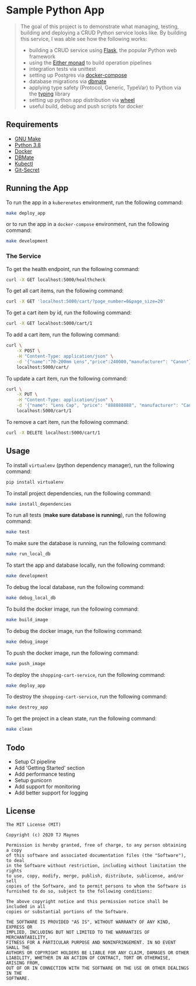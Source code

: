 # Sample Python App

> The goal of this project is to demonstrate what managing, testing, building and deploying a CRUD Python service looks like. By building this service, I was able see how the following works:
> - building a CRUD service using [Flask](https://palletsprojects.com/p/flask/), the popular Python web framework
> - using the [Either monad](https://www.schoolofhaskell.com/school/starting-with-haskell/basics-of-haskell/10_Error_Handling) to build operation pipelines
> - integration tests via unittest
> - setting up Postgres via [docker-compose](https://docs.docker.com/compose/)
> - database migrations via [dbmate](https://github.com/amacneil/dbmate)
> - applying type safety (Protocol, Generic, TypeVar) to Python via the [typing](https://docs.python.org/3/library/typing.html) library
> - setting up python app distribution via [wheel](https://pythonwheels.com/)
> - useful build, debug and push scripts for docker

## Requirements

- [GNU Make](https://www.gnu.org/software/make)
- [Python 3.8](https://www.python.org/downloads/release/python-382/)
- [Docker](https://hub.docker.com/)
- [DBMate](https://github.com/amacneil/dbmate)
- [Kubectl](https://kubernetes.io/docs/tasks/tools/install-kubectl/)
- [Git-Secret](https://git-secret.io/)

## Running the App
To run the app in a `kuberenetes` environment, run the following command:
```bash
make deploy_app
```

or to run the app in a `docker-compose` environment, run the following command:
```bash
make development
```

### The Service

To get the health endpoint, run the following command:
```bash
curl -X GET localhost:5000/healthcheck
```

To get all cart items, run the following command:
```bash
curl -X GET 'localhost:5000/cart/?page_number=0&page_size=20'
```

To get a cart item by id, run the following command:
```bash
curl -X GET localhost:5000/cart/1
```

To add a cart item, run the following command:
```bash
curl \
    -X POST \
    -H "Content-Type: application/json" \
    -d '{"name":"70-200mm Lens","price":240000,"manufacturer": "Canon"}' \
    localhost:5000/cart/
```

To update a cart item, run the following command:
```bash
curl \
    -X PUT \
    -H "Content-Type: application/json" \
    -d '{"name": "Lens Cap", "price": "888888888", "manufacturer": "Canon"}' \
    localhost:5000/cart/1
```

To remove a cart item, run the following command:
```bash
curl -X DELETE localhost:5000/cart/1
```

## Usage
To install `virtualenv` (python dependency manager), run the following command:
```bash
pip install virtualenv
```

To install project dependencies, run the following command:
```bash
make install_dependencies
```

To run all tests (**make sure database is running**), run the following command:
```bash
make test
```

To make sure the database is running, run the following command:
```bash
make run_local_db
```

To start the app and database locally, run the following command:
```bash
make development
```

To debug the local database, run the following command:
```bash
make debug_local_db
```

To build the docker image, run the following command:
```bash
make build_image
```

To debug the docker image, run the following command:
```bash
make debug_image
```

To push the docker image, run the following command:
```bash
make push_image
```

To deploy the `shopping-cart-service`, run the following command:
```bash
make deploy_app
```

To destroy the `shopping-cart-service`, run the following command:
```bash
make destroy_app
```

To get the project in a clean state, run the following command:
```bash
make clean
```

## Todo

- Setup CI pipeline
- Add 'Getting Started' section
- Add performance testing
- Setup gunicorn
- Add support for monitoring
- Add better support for logging

## License

```
The MIT License (MIT)

Copyright (c) 2020 TJ Maynes

Permission is hereby granted, free of charge, to any person obtaining a copy
of this software and associated documentation files (the "Software"), to deal
in the Software without restriction, including without limitation the rights
to use, copy, modify, merge, publish, distribute, sublicense, and/or sell
copies of the Software, and to permit persons to whom the Software is
furnished to do so, subject to the following conditions:

The above copyright notice and this permission notice shall be included in all
copies or substantial portions of the Software.

THE SOFTWARE IS PROVIDED "AS IS", WITHOUT WARRANTY OF ANY KIND, EXPRESS OR
IMPLIED, INCLUDING BUT NOT LIMITED TO THE WARRANTIES OF MERCHANTABILITY,
FITNESS FOR A PARTICULAR PURPOSE AND NONINFRINGEMENT. IN NO EVENT SHALL THE
AUTHORS OR COPYRIGHT HOLDERS BE LIABLE FOR ANY CLAIM, DAMAGES OR OTHER
LIABILITY, WHETHER IN AN ACTION OF CONTRACT, TORT OR OTHERWISE, ARISING FROM,
OUT OF OR IN CONNECTION WITH THE SOFTWARE OR THE USE OR OTHER DEALINGS IN THE
SOFTWARE.
```
